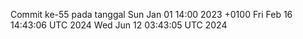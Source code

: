 Commit ke-55 pada tanggal Sun Jan 01 14:00 2023 +0100
Fri Feb 16 14:43:06 UTC 2024
Wed Jun 12 03:43:05 UTC 2024
